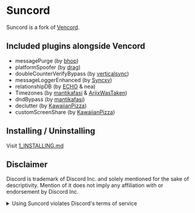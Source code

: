 # Suncord

Suncord is a fork of [Vencord](https://github.com/Vendicated/Vencord).

## Included plugins alongside Vencord

-   messagePurge (by [bhop](https://github.com/vawnair))
-   platformSpoofer (by [drag](https://github.com/dragdotpng))
-   doubleCounterVerifyBypass (by [verticalsync](https://github.com/verticalsync/double-counter-verify-bypass))
-   messageLoggerEnhanced (by [Syncxv](https://github.com/Syncxv/vc-message-logger-enhanced))
-   relationshipDB (by [ECHO](https://github.com/exhq) & nea)
-   Timezones (by [mantikafasi](https://github.com/mantikafasi) & [ArjixWasTaken](https://github.com/ArjixWasTaken))
-   dndBypass (by [mantikafasi](https://github.com/mantikafasi))
-   declutter (by [KawaiianPizza](https://github.com/KawaiianPizza))
-   customScreenShare (by [KawaiianPizza](https://github.com/KawaiianPizza))

## Installing / Uninstalling

Visit [1_INSTALLING.md](/docs/1_INSTALLING.md)

## Disclaimer

Discord is trademark of Discord Inc. and solely mentioned for the sake of descriptivity.
Mention of it does not imply any affiliation with or endorsement by Discord Inc.

<details>
<summary>Using Suncord violates Discord's terms of service</summary>

Client modifications are against Discord’s Terms of Service.

However, Discord is pretty indifferent about them and there are no known cases of users getting banned for using client mods! So you should generally be fine as long as you don’t use any plugins that implement abusive behaviour. But no worries, all inbuilt plugins are safe to use!

Regardless, if your account is very important to you and it getting disabled would be a disaster for you, you should probably not use any client mods (not exclusive to Suncord), just to be safe

Additionally, make sure not to post screenshots with Suncord in a server where you might get banned for it

</details>
